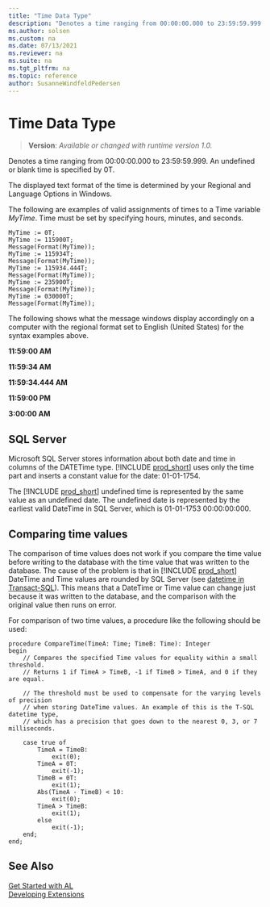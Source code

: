 ```yaml
---
title: "Time Data Type"
description: "Denotes a time ranging from 00:00:00.000 to 23:59:59.999."
ms.author: solsen
ms.custom: na
ms.date: 07/13/2021
ms.reviewer: na
ms.suite: na
ms.tgt_pltfrm: na
ms.topic: reference
author: SusanneWindfeldPedersen
---
```

[//]: # (START>DO_NOT_EDIT)
[//]: # (IMPORTANT:Do not edit any of the content between here and the END>DO_NOT_EDIT.)
[//]: # (Any modifications should be made in the .xml files in the ModernDev repo.)
# Time Data Type
> **Version**: _Available or changed with runtime version 1.0._

Denotes a time ranging from 00:00:00.000 to 23:59:59.999. An undefined or blank time is specified by 0T.




[//]: # (IMPORTANT: END>DO_NOT_EDIT)

The displayed text format of the time is determined by your Regional and Language Options in Windows.  
  
The following are examples of valid assignments of times to a Time variable *MyTime*. Time must be set by specifying hours, minutes, and seconds. 
  
```al
MyTime := 0T;  
MyTime := 115900T;  
Message(Format(MyTime));  
MyTime := 115934T;  
Message(Format(MyTime));  
MyTime := 115934.444T;  
Message(Format(MyTime));  
MyTime := 235900T;  
Message(Format(MyTime));  
MyTime := 030000T;  
Message(Format(MyTime));  
```  
  
The following shows what the message windows display accordingly on a computer with the regional format set to English (United States) for the syntax examples above.  
  
**11:59:00 AM**
  
**11:59:34 AM**
  
**11:59:34.444 AM**

**11:59:00 PM**
  
**3:00:00 AM**

## SQL Server

Microsoft SQL Server stores information about both date and time in columns of the DATETime type. [!INCLUDE [prod_short](developer/includes/prod_short.md)] uses only the time part and inserts a constant value for the date: 01-01-1754.  
  
The [!INCLUDE [prod_short](developer/includes/prod_short.md)] undefined time is represented by the same value as an undefined date. The undefined date is represented by the earliest valid DateTime in SQL Server, which is 01-01-1753 00:00:00:000.

## Comparing time values

The comparison of time values does not work if you compare the time value before writing to the database with the time value that was written to the database.
The cause of the problem is that in [!INCLUDE [prod_short](developer/includes/prod_short.md)] DateTime and Time values are rounded by SQL Server (see [datetime in Transact-SQL](https://learn.microsoft.com/sql/t-sql/data-types/datetime-transact-sql)). This means that a DateTime or Time value can change just because it was written to the database, and the comparison with the original value then runs on error.

For comparison of two time values, a procedure like the following should be used:

```al
procedure CompareTime(TimeA: Time; TimeB: Time): Integer
begin
    // Compares the specified Time values for equality within a small threshold.
    // Returns 1 if TimeA > TimeB, -1 if TimeB > TimeA, and 0 if they are equal.

    // The threshold must be used to compensate for the varying levels of precision
    // when storing DateTime values. An example of this is the T-SQL datetime type,
    // which has a precision that goes down to the nearest 0, 3, or 7 milliseconds.

    case true of
        TimeA = TimeB:
            exit(0);
        TimeA = 0T:
            exit(-1);
        TimeB = 0T:
            exit(1);
        Abs(TimeA - TimeB) < 10:
            exit(0);
        TimeA > TimeB:
            exit(1);
        else
            exit(-1);
    end;
end;
```
  
## See Also

[Get Started with AL](../../devenv-get-started.md)  
[Developing Extensions](../../devenv-dev-overview.md)  

